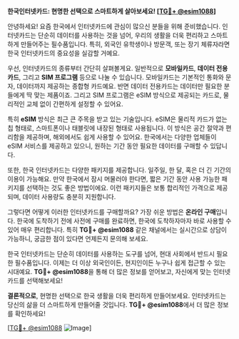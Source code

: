 **한국인터넷카드: 현명한 선택으로 스마트하게 살아보세요! [[TG💪+ @esim1088](https://t.me/s/esim1088)]**

안녕하세요! 요즘 한국에서 인터넷카드에 관심이 많으신 분들을 위해 준비했습니다. 인터넷카드는 단순히 데이터를 사용하는 것을 넘어, 우리의 생활을 더욱 편리하고 스마트하게 만들어주는 필수품입니다. 특히, 외국인 유학생이나 방문객, 또는 장기 체류자라면 한국 인터넷카드의 중요성을 실감할 거예요.

우선, 인터넷카드의 종류부터 간단히 살펴볼게요. 일반적으로 **모바일카드**, **데이터 전용카드**, 그리고 **SIM 프로그램** 등으로 나눌 수 있습니다. 모바일카드는 기본적인 통화와 문자, 데이터까지 제공하는 종합형 카드예요. 반면 데이터 전용카드는 데이터만 필요한 분들에게 딱 맞는 제품이죠. 그리고 SIM 프로그램은 eSIM 방식으로 제공되는 카드로, 물리적인 교체 없이 간편하게 설정할 수 있어요.

특히 **eSIM** 방식은 최근 큰 주목을 받고 있는 기술입니다. eSIM은 물리적 카드가 없는 칩 형태로, 스마트폰이나 태블릿에 내장된 형태로 사용됩니다. 이 방식은 공간 절약과 편리함을 제공하며, 해외에서도 쉽게 사용할 수 있어요. 한국에서는 다양한 업체들이 eSIM 서비스를 제공하고 있으니, 원하는 기간 동안 필요한 데이터를 구매할 수 있답니다.

또한, 한국 인터넷카드는 다양한 패키지를 제공합니다. 일주일, 한 달, 혹은 더 긴 기간의 이용이 가능해요. 만약 한국에서 잠시 머물러야 한다면, 짧은 기간 동안 사용 가능한 패키지를 선택하는 것도 좋은 방법이에요. 이런 패키지들은 보통 합리적인 가격으로 제공되며, 데이터 사용량도 충분히 지원합니다.

그렇다면 어떻게 이러한 인터넷카드를 구매할까요? 가장 쉬운 방법은 **온라인 구매**입니다. 한국에 도착하기 전에 사전에 구매를 완료하면, 한국에 도착하자마자 바로 사용할 수 있어 매우 편리합니다. 특히 **TG💪+ @esim1088** 같은 채널에서는 실시간으로 상담이 가능하니, 궁금한 점이 있다면 언제든지 문의해 보세요.

한국 인터넷카드는 단순히 데이터를 사용하는 도구를 넘어, 현대 사회에서 반드시 필요한 필수품입니다. 이제는 더 이상 외국인이든, 현지인이든 누구나 쉽게 접근할 수 있는 시대예요. **TG💪+ @esim1088**을 통해 더 많은 정보를 얻어보고, 자신에게 맞는 인터넷카드를 선택해보세요!

**결론적으로**, 현명한 선택으로 한국 생활을 더욱 편리하게 만들어보세요. 인터넷카드는 당신의 삶을 더 스마트하게 만들어줄 것입니다. **TG💪+ @esim1088**에서 더 많은 정보를 확인하세요!

[[TG💪+ @esim1088](https://t.me/s/esim1088) ![Image](https://i.postimg.cc/Y0z9fWf4/image.png)]